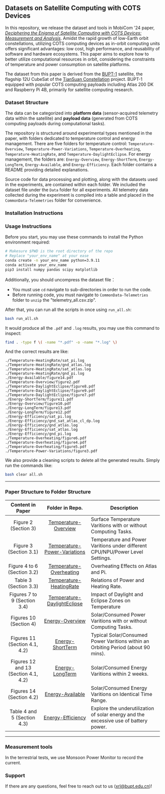 ## Datasets on Satellite Computing with COTS Devices

In this repository, we release the dataset and tools in MobiCom '24 paper, [*Deciphering the Enigma of Satellite Computing with COTS Devices: Measurement and Analysis*](https://arxiv.org/abs/2401.03435). 
Amidst the rapid growth of low-Earth orbit constellations, utilizing COTS computing devices as in-orbit computing units offers significant advantages: low cost, high performance, and reusability of software and hardware ecosystems. This paper aims to explore how to better utilize computational resources in orbit, considering the constraints of temperature and power consumption on satellite platforms.

The dataset from this paper is derived from the [BUPT-1](http://www.tiansuan.org.cn/sate-b1.html) satellite, the flagship 12U CubeSat of the [TianSuan Constellation](http://www.tiansuan.org.cn/index.html) project. BUPT-1 equipped with popular COTS computing payloads including Atlas 200 DK and Raspberry Pi 4B, primarily for satellite computing research. 

### Dataset Structure
The data can be categorized into **platform data** (sensor-acquired telemetry data within the satellite) and **payload data** (generated from COTS computing payloads during computational tasks). 

The repository is structured around experimental types mentioned in the paper, with folders dedicated to temperature control and energy management. There are five folders for temperature control: `Temperature-Overview`, `Temperature-Power-Variations`, `Temperature-Overheating`, `Temperature-HeatingRate`, and `Temperature-DaylightEclipse`. For energy management, the folders are: `Energy-Overview`, `Energy-ShortTerm`, `Energy-LongTerm`, `Energy-Available`, and `Energy-Efficiency`. Each folder contains a README providing detailed explanations. 

Source code for data processing and plotting, along with the datasets used in the experiments, are contained within each folder.
We included the dataset file under the `Data` folder for all experiments.
All telemetry data collected during the experiment is compiled into a table and placed in the `CommonData-Telemetries` folder for convenience.

### Installation Instructions



### Usage Instructions

Before you start, you may use these commands to install the Python environment required:
```bash
# Makesure $PWD is the root directory of the repo
# Replace "your_env_name" at your ease
conda create -n your_env_name python=3.9.11
conda activate your_env_name
pip3 install numpy pandas scipy matplotlib
```

Additionally, you should uncompress the dataset file：
- You must use `cd` navigate to sub-directories in order to run the code.
- Before running code, you must navigate to `CommonData-Telemetries` folder to `unzip` the "telemetry_all.csv.zip".

After that, you can run all the scripts in once using `run_all.sh`:

```bash
bash run_all.sh
```

It would produce all the `.pdf` and `.log` results, you may use this command to inspect:

```bash
find . -type f \( -name "*.pdf" -o -name "*.log" \)
```
And the correct results are like:

```text
./Temperature-HeatingRate/sat_pi.log
./Temperature-HeatingRate/gnd_atlas.log
./Temperature-HeatingRate/sat_atlas.log
./Temperature-HeatingRate/gnd_pi.log
./Energy-Available/figure14.pdf
./Temperature-Overview/figure2.pdf
./Temperature-DaylightEclipse/figure8.pdf
./Temperature-DaylightEclipse/figure9.pdf
./Temperature-DaylightEclipse/figure7.pdf
./Energy-ShortTerm/figure11.pdf
./Energy-Overview/figure10.pdf
./Energy-LongTerm/figure13.pdf
./Energy-LongTerm/figure12.pdf
./Energy-Efficiency/sat_pi.log
./Energy-Efficiency/gnd_sat_atlas_cl_dp.log
./Energy-Efficiency/gnd_atlas.log
./Energy-Efficiency/sat_atlas.log
./Energy-Efficiency/gnd_pi.log
./Temperature-Overheating/figure6.pdf
./Temperature-Overheating/figure4.pdf
./Temperature-Overheating/figure5.pdf
./Temperature-Power-Variations/figure3.pdf
```
We also provide a cleaning scripts to delete all the generated results.
Simply run the commands like:

```bash
bash clear all.sh
```

---

### Paper Structure to Folder Structure

|           Content in Paper           |                       Folder in Repo.                        | Description                                                                                  |
| :----------------------------------: | :----------------------------------------------------------: | -------------------------------------------------------------------------------------------- |
|         Figure 2 (Section 3)         |         [Temperature-Overview](Temperature-Overview)         | Surface Temperature Varitions with or without Computing Tasks.                                               |
|       Figure 3  (Section 3.1)        | [Temperature-Power-Variations](Temperature-Power-Variations) | Temperature and Power Varitions under different CPU/NPU/Power Level Settings.      |
|     Figure 4 to 6  (Section 3.2)     |      [Temperature-Overheating](Temperature-Overheating)      | Overheating Effects on Atlas and Pi. |
|        Table 3 (Section 3.3)         |      [Temperature-HeatingRate](Temperature-HeatingRate)      | Relations of Power and Heating Rate. |
|     Figures 7 to 9 (Section 3.4)     |  [Temperature-DaylightEclipse](Temperature-DaylightEclipse)  | Impact of Daylight and Eclipse Zones on Temperature  |
|        Figures 10 (Section 4)        |              [Energy-Overview](Energy-Overview)              | Solar/Consumed Power Varitions with or without Computing Tasks.  |
|    Figures 11 (Section 4.1, 4.2)     |             [Energy-ShortTerm](Energy-ShortTerm)             | Typical Solar/Consumed Power Varitions within an Orbiting Period (about 90 mins). |
| Figures 12 and 13 (Section 4.1, 4.2) |              [Energy-LongTerm](Energy-LongTerm)              |  Solar/Consumed Energy Varitions within 2 weeks.   |
|       Figures 14 (Section 4.2)       |             [Energy-Available](Energy-Available)             | Solar/Consumed Energy Varitions on Identical Time Range.   |
|     Table 4 and 5 (Section 4.3)      |            [Energy-Efficiency](Energy-Efficiency)            | Explore the underutilization of solar energy and the excessive use of battery power.   |

---

### Measurement tools

In the terrestrial tests, we use Monsoon Power Monitor to record the current.

### Support

If there are any questions, feel free to reach out to us (<xrl@bupt.edu.cn>)! 

